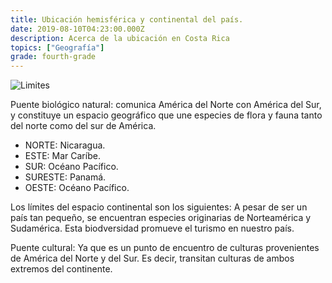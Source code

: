 ```yaml
---
title: Ubicación hemisférica y continental del país.
date: 2019-08-10T04:23:00.000Z
description: Acerca de la ubicación en Costa Rica
topics: ["Geografía"]
grade: fourth-grade
---
```


![Limites](/limites.jpg "Costa Rica")

Puente biológico natural: comunica América del Norte con América del Sur, y constituye un espacio geográfico que une especies de flora y fauna tanto del norte como del sur de América.

- NORTE: Nicaragua.
- ESTE: Mar Caríbe.
- SUR: Océano Pacífico.
- SURESTE: Panamá.
- OESTE: Océano Pacífico.

Los límites del espacio continental son los siguientes:
A pesar de ser un país tan pequeño, se encuentran especies originarias de Norteamérica y Sudamérica. Esta biodversidad promueve el turismo en nuestro país.

Puente cultural: Ya que es un punto de encuentro de culturas provenientes de América del Norte y del Sur. Es decir, transitan culturas de ambos extremos del continente.
